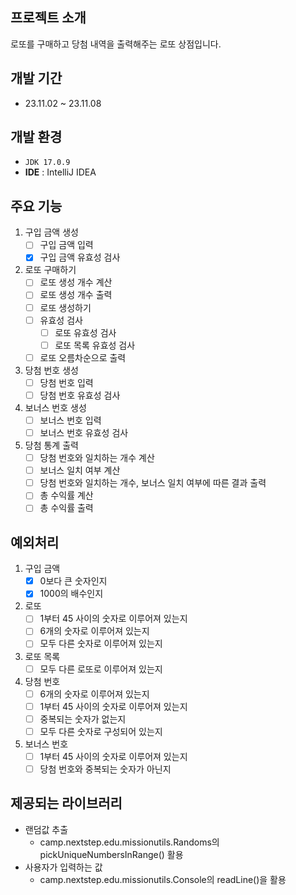 ## 프로젝트 소개
로또를 구매하고 당첨 내역을 출력해주는 로또 상점입니다.

## 개발 기간 
- 23.11.02 ~ 23.11.08

## 개발 환경
- `JDK 17.0.9`
- **IDE** : IntelliJ IDEA

## 주요 기능
1. 구입 금액 생성
   - [ ] 구입 금액 입력
   - [x] 구입 금액 유효성 검사
2. 로또 구매하기
   - [ ] 로또 생성 개수 계산
   - [ ] 로또 생성 개수 출력
   - [ ] 로또 생성하기
   - [ ] 유효성 검사
     - [ ] 로또 유효성 검사
     - [ ] 로또 목록 유효성 검사
   - [ ] 로또 오름차순으로 출력
3. 당첨 번호 생성
   - [ ] 당첨 번호 입력
   - [ ] 당첨 번호 유효성 검사
4. 보너스 번호 생성
   - [ ] 보너스 번호 입력
   - [ ] 보너스 번호 유효성 검사
5. 당첨 통계 출력
   - [ ] 당첨 번호와 일치하는 개수 계산
   - [ ] 보너스 일치 여부 계산
   - [ ] 당첨 번호와 일치하는 개수, 보너스 일치 여부에 따른 결과 출력
   - [ ] 총 수익률 계산
   - [ ] 총 수익률 출력

## 예외처리
1. 구입 금액
   - [x] 0보다 큰 숫자인지
   - [x] 1000의 배수인지
2. 로또
   - [ ] 1부터 45 사이의 숫자로 이루어져 있는지
   - [ ] 6개의 숫자로 이루어져 있는지
   - [ ] 모두 다른 숫자로 이루어져 있는지
3. 로또 목록
   - [ ] 모두 다른 로또로 이루어져 있는지
4. 당첨 번호
   - [ ] 6개의 숫자로 이루어져 있는지
   - [ ] 1부터 45 사이의 숫자로 이루어져 있는지
   - [ ] 중복되는 숫자가 없는지
   - [ ] 모두 다른 숫자로 구성되어 있는지
5. 보너스 번호
   - [ ] 1부터 45 사이의 숫자로 이루어져 있는지
   - [ ] 당첨 번호와 중복되는 숫자가 아닌지

## 제공되는 라이브러리
- 랜덤값 추출
   - camp.nextstep.edu.missionutils.Randoms의 pickUniqueNumbersInRange() 활용
- 사용자가 입력하는 값
   - camp.nextstep.edu.missionutils.Console의 readLine()을 활용